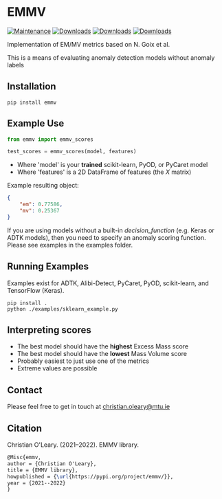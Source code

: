 # EMMV

[![Maintenance](https://img.shields.io/badge/Maintained%3F-yes-green.svg)](https://github.com/waico/SKAB/graphs/commit-activity)  [![Downloads](https://pepy.tech/badge/emmv)](https://pepy.tech/project/emmv) [![Downloads](https://pepy.tech/badge/emmv/month)](https://pepy.tech/project/emmv) [![Downloads](https://pepy.tech/badge/emmv/week)](https://pepy.tech/project/emmv)

Implementation of EM/MV metrics based on N. Goix et al.

This is a means of evaluating anomaly detection models without anomaly labels

## Installation

```shell
pip install emmv
```

## Example Use

```python
from emmv import emmv_scores

test_scores = emmv_scores(model, features)
```

- Where 'model' is your **trained** scikit-learn, PyOD, or PyCaret model
- Where 'features' is a 2D DataFrame of features (the *X* matrix)

Example resulting object:

```json
{
    "em": 0.77586,
    "mv": 0.25367
}
```

If you are using models without a built-in *decision_function* (e.g. Keras or ADTK models), then you need to specify an anomaly scoring function. Please see examples in the examples folder.

## Running Examples

Examples exist for ADTK, Alibi-Detect, PyCaret, PyOD, scikit-learn, and TensorFlow (Keras).

```shell
pip install .
python ./examples/sklearn_example.py
```

## Interpreting scores

- The best model should have the **highest** Excess Mass score
- The best model should have the **lowest** Mass Volume score
- Probably easiest to just use one of the metrics
- Extreme values are possible

## Contact

Please feel free to get in touch at christian.oleary@mtu.ie

## Citation

Christian O'Leary. (2021–2022). EMMV library.

```latex
@Misc{emmv,
author = {Christian O'Leary},
title = {EMMV library},
howpublished = {\url{https://pypi.org/project/emmv/}},
year = {2021--2022}
}
```
